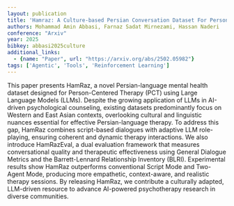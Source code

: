 ```yaml
---
layout: publication
title: 'Hamraz: A Culture-based Persian Conversation Dataset For Person-centered Therapy Using LLM Agents'
authors: Mohammad Amin Abbasi, Farnaz Sadat Mirnezami, Hassan Naderi
conference: "Arxiv"
year: 2025
bibkey: abbasi2025culture
additional_links:
  - {name: "Paper", url: "https://arxiv.org/abs/2502.05982"}
tags: ['Agentic', 'Tools', 'Reinforcement Learning']
---
```

This paper presents HamRaz, a novel Persian-language mental health dataset
designed for Person-Centered Therapy (PCT) using Large Language Models (LLMs).
Despite the growing application of LLMs in AI-driven psychological counseling,
existing datasets predominantly focus on Western and East Asian contexts,
overlooking cultural and linguistic nuances essential for effective
Persian-language therapy. To address this gap, HamRaz combines script-based
dialogues with adaptive LLM role-playing, ensuring coherent and dynamic therapy
interactions. We also introduce HamRazEval, a dual evaluation framework that
measures conversational quality and therapeutic effectiveness using General
Dialogue Metrics and the Barrett-Lennard Relationship Inventory (BLRI).
Experimental results show HamRaz outperforms conventional Script Mode and
Two-Agent Mode, producing more empathetic, context-aware, and realistic therapy
sessions. By releasing HamRaz, we contribute a culturally adapted, LLM-driven
resource to advance AI-powered psychotherapy research in diverse communities.
